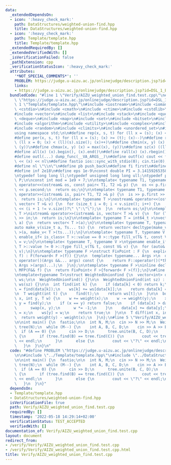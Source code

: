 ```yaml
---
data:
  _extendedDependsOn:
  - icon: ':heavy_check_mark:'
    path: DataStructures/weighted-union-find.hpp
    title: DataStructures/weighted-union-find.hpp
  - icon: ':heavy_check_mark:'
    path: Template/template.hpp
    title: Template/template.hpp
  _extendedRequiredBy: []
  _extendedVerifiedWith: []
  _isVerificationFailed: false
  _pathExtension: cpp
  _verificationStatusIcon: ':heavy_check_mark:'
  attributes:
    '*NOT_SPECIAL_COMMENTS*': ''
    PROBLEM: https://judge.u-aizu.ac.jp/onlinejudge/description.jsp?id=DSL_1_B
    links:
    - https://judge.u-aizu.ac.jp/onlinejudge/description.jsp?id=DSL_1_B
  bundledCode: "#line 1 \"Verify/AIZU_weighted_union_find.test.cpp\"\n#define PROBLEM\
    \ \"https://judge.u-aizu.ac.jp/onlinejudge/description.jsp?id=DSL_1_B\"\n\n#line\
    \ 1 \"Template/template.hpp\"\n#include <iostream>\n#include <iomanip>\n#include\
    \ <cstdio>\n#include <cmath>\n#include <ctime>\n#include <cstdlib>\n#include <cassert>\n\
    #include <vector>\n#include <list>\n#include <stack>\n#include <queue>\n#include\
    \ <deque>\n#include <map>\n#include <set>\n#include <bitset>\n#include <string>\n\
    #include <algorithm>\n#include <utility>\n#include <complex>\n#include <array>\n\
    #include <random>\n#include <climits>\n#include <unordered_set>\n#include <unordered_map>\n\
    using namespace std;\n\n#define rep(x, s, t) for (ll x = (s); (x) <= (t); (x)++)\n\
    #define per(x, s, t) for (ll x = (s); (x) >= (t); (x)--)\n#define reps(x, s) for\
    \ (ll x = 0; (x) < (ll)(s).size(); (x)++)\n#define chmin(x, y) (x) = min((x),\
    \ (y))\n#define chmax(x, y) (x) = max((x), (y))\n#define sz(x) ((ll)(x).size())\n\
    #define all(x) (x).begin(), (x).end()\n#define rall(x) (x).rbegin(), (x).rend()\n\
    #define outl(...) dump_func(__VA_ARGS__)\n#define outf(x) cout << fixed << setprecision(16)\
    \ << (x) << nl\n#define fastio ios::sync_with_stdio(0); cin.tie(0); cout.tie(0)\n\
    #define nl \"\\n\"\n#define pb push_back\n#define fi first\n#define se second\n\
    #define inf 2e18\n#define eps 1e-9\nconst double PI = 3.1415926535897932384626433;\n\
    \ntypedef long long ll;\ntypedef unsigned long long ull;\ntypedef pair<ll, ll>\
    \ P;\n\nconst int mod = 1e9 + 7;\n\ntemplate< typename T1, typename T2 >\nostream&\
    \ operator<<(ostream& os, const pair< T1, T2 >& p) {\n  os << p.first << \" \"\
    \ << p.second;\n  return os;\n}\n\ntemplate< typename T1, typename T2 >\nistream&\
    \ operator>>(istream& is, pair< T1, T2 >& p) {\n  is >> p.first >> p.second;\n\
    \  return is;\n}\n\ntemplate< typename T >\nostream& operator<<(ostream& os, const\
    \ vector< T >& v) {\n  for (size_t i = 0; i < v.size(); i++) {\n    os << v[i]\
    \ << (i + 1 != v.size()?\" \":\"\");\n  }\n  return os;\n}\n\ntemplate< typename\
    \ T >\nistream& operator>>(istream& is, vector< T >& v) {\n  for (T& in : v) is\
    \ >> in;\n  return is;\n}\n\ntemplate< typename T = int64_t >\nvector< T > make_v(size_t\
    \ a) {\n  return vector< T >(a);\n}\n\ntemplate< typename T, typename... Ts >\n\
    auto make_v(size_t a, Ts... ts) {\n  return vector< decltype(make_v< T >(ts...))\
    \ >(a, make_v< T >(ts...));\n}\n\ntemplate< typename T, typename V >\ntypename\
    \ enable_if< is_class< T >::value == 0 >::type fill_v(T& t, const V& v) {\n  t\
    \ = v;\n}\n\ntemplate< typename T, typename V >\ntypename enable_if< is_class<\
    \ T >::value != 0 >::type fill_v(T& t, const V& v) {\n  for (auto& e : t) fill_v(e,\
    \ v);\n}\n\ntemplate< typename F >\nstruct FixPoint : F {\n  explicit FixPoint(F&&\
    \ f) : F(forward< F >(f)) {}\n\n  template< typename... Args >\n  decltype(auto)\
    \ operator()(Args &&... args) const {\n    return F::operator()(*this, forward<\
    \ Args >(args)...);\n  }\n};\n\ntemplate< typename F >\ninline decltype(auto)\
    \ MFP(F&& f) {\n  return FixPoint< F >{forward< F >(f)};\n}\n#line 1 \"DataStructures/weighted-union-find.hpp\"\
    \ntemplate<typename T>\nstruct WeightedUnionFind {\n  vector<int> data;\n  vector<T>\
    \ ws;\n\n  WeightedUnionFind() {}\n\n  WeightedUnionFind(int sz) : data(sz, -1),\
    \ ws(sz) {}\n\n  int find(int k) {\n    if (data[k] < 0) return k;\n    auto par\
    \ = find(data[k]);\n    ws[k] += ws[data[k]];\n    return data[k] = par;\n  }\n\
    \n  T weight(int t) {\n    find(t);\n    return ws[t];\n  }\n\n  bool unite(int\
    \ x, int y, T w) {\n    w += weight(x);\n    w -= weight(y);\n    x = find(x),\
    \ y = find(y);\n    if (x == y) return false;\n    if (data[x] > data[y]) {\n\
    \      swap(x, y);\n      w *= -1;\n    }\n    data[x] += data[y];\n    data[y]\
    \ = x;\n    ws[y] = w;\n    return true;\n  }\n\n  T diff(int x, int y) {\n  \
    \  return weight(y) - weight(x);\n  }\n};\n#line 5 \"Verify/AIZU_weighted_union_find.test.cpp\"\
    \n\nint main() {\n  fastio;\n\n  int N, M;\n  cin >> N >> M;\n  WeightedUnionFind<int>\
    \ tree(N);\n  while (M--) {\n    int A, B, C, D;\n    cin >> A >> B >> C;\n  \
    \  if (A == 0) {\n      cin >> D;\n      tree.unite(B, C, D);\n    }\n    else\
    \ {\n      if (tree.find(B) == tree.find(C)) {\n        cout << tree.diff(B, C)\
    \ << endl;\n      }\n      else {\n        cout << \"?\" << endl;\n      }\n \
    \   }\n  }\n}\n"
  code: "#define PROBLEM \"https://judge.u-aizu.ac.jp/onlinejudge/description.jsp?id=DSL_1_B\"\
    \n\n#include \"../Template/template.hpp\"\n#include \"../DataStructures/weighted-union-find.hpp\"\
    \n\nint main() {\n  fastio;\n\n  int N, M;\n  cin >> N >> M;\n  WeightedUnionFind<int>\
    \ tree(N);\n  while (M--) {\n    int A, B, C, D;\n    cin >> A >> B >> C;\n  \
    \  if (A == 0) {\n      cin >> D;\n      tree.unite(B, C, D);\n    }\n    else\
    \ {\n      if (tree.find(B) == tree.find(C)) {\n        cout << tree.diff(B, C)\
    \ << endl;\n      }\n      else {\n        cout << \"?\" << endl;\n      }\n \
    \   }\n  }\n}"
  dependsOn:
  - Template/template.hpp
  - DataStructures/weighted-union-find.hpp
  isVerificationFile: true
  path: Verify/AIZU_weighted_union_find.test.cpp
  requiredBy: []
  timestamp: '2022-05-18 14:29:14+02:00'
  verificationStatus: TEST_ACCEPTED
  verifiedWith: []
documentation_of: Verify/AIZU_weighted_union_find.test.cpp
layout: document
redirect_from:
- /verify/Verify/AIZU_weighted_union_find.test.cpp
- /verify/Verify/AIZU_weighted_union_find.test.cpp.html
title: Verify/AIZU_weighted_union_find.test.cpp
---
```

